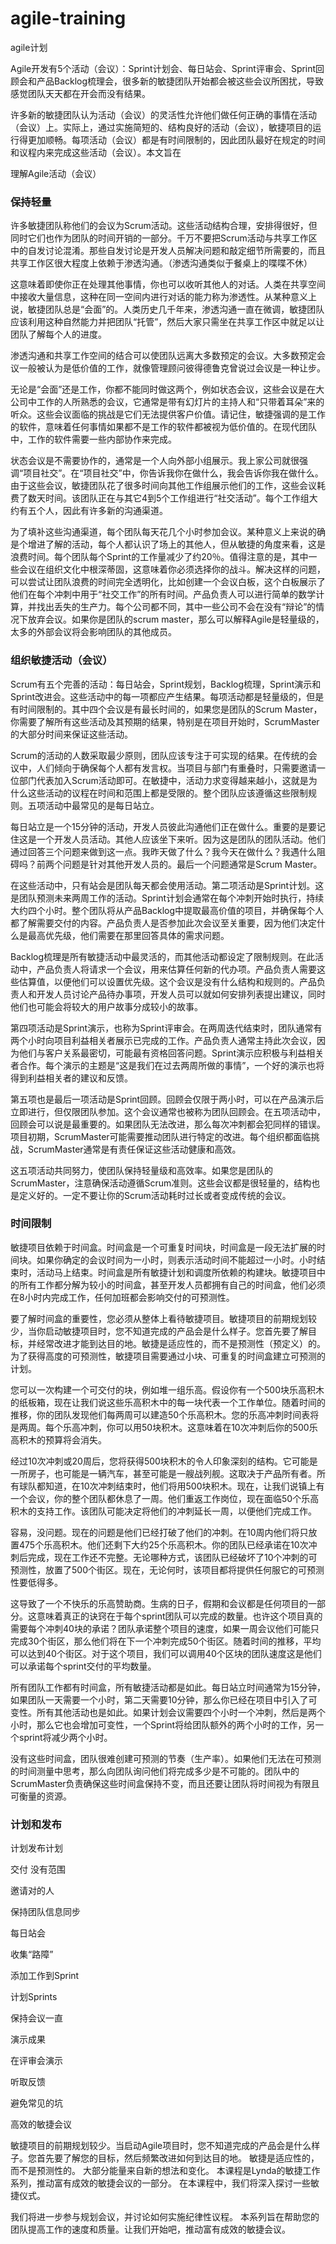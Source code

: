 # agile-training

agile计划

Agile开发有5个活动（会议）：Sprint计划会、每日站会、Sprint评审会、Sprint回顾会和产品Backlog梳理会，很多新的敏捷团队开始都会被这些会议所困扰，导致感觉团队天天都在开会而没有结果。

许多新的敏捷团队认为活动（会议）的灵活性允许他们做任何正确的事情在活动（会议）上。实际上，通过实施简短的、结构良好的活动（会议），敏捷项目的运行得更加顺畅。每项活动（会议）都是有时间限制的，因此团队最好在规定的时间和议程内来完成这些活动（会议）。本文旨在

理解Agile活动（会议）

### 保持轻量

许多敏捷团队称他们的会议为Scrum活动。这些活动结构合理，安排得很好，但同时它们也作为团队的时间开销的一部分。千万不要把Scrum活动与共享工作区中的自发讨论混淆。那些自发讨论是开发人员解决问题和敲定细节所需要的，而且共享工作区很大程度上依赖于渗透沟通。（渗透沟通类似于餐桌上的喋喋不休）

这意味着即使你正在处理其他事情，你也可以收听其他人的对话。人类在共享空间中接收大量信息，这种在同一空间内进行对话的能力称为渗透性。从某种意义上说，敏捷团队总是“会面”的。人类历史几千年来，渗透沟通一直在微调，敏捷团队应该利用这种自然能力并把团队“托管”，然后大家只需坐在共享工作区中就足以让团队了解每个人的进度。

渗透沟通和共享工作空间的结合可以使团队远离大多数预定的会议。大多数预定会议一般被认为是低价值的工作，就像管理顾问彼得德鲁克曾说过会议是一种让步。

无论是“会面”还是工作，你都不能同时做这两个，例如状态会议，这些会议是在大公司中工作的人所熟悉的会议，它通常是带有幻灯片的主持人和“只带着耳朵”来的听众。这些会议面临的挑战是它们无法提供客户价值。请记住，敏捷强调的是工作的软件，意味着任何事情如果都不是工作的软件都被视为低价值的。在现代团队中，工作的软件需要一些内部协作来完成。

状态会议是不需要协作的，通常是一个人向外部小组展示。我上家公司就很强调“项目社交”。在“项目社交”中，你告诉我你在做什么，我会告诉你我在做什么。由于这些会议，敏捷团队花了很多时间向其他工作组展示他们的工作，这些会议耗费了数天时间。该团队正在与其它4到5个工作组进行“社交活动”。每个工作组大约有五个人，因此有许多新的沟通渠道。

为了填补这些沟通渠道，每个团队每天花几个小时参加会议。某种意义上来说的确是个增进了解的活动，每个人都认识了场上的其他人，但从敏捷的角度来看，这是浪费时间。每个团队每个Sprint的工作量减少了约20％。值得注意的是，其中一些会议在组织文化中根深蒂固，这意味着你必须选择你的战斗。解决这样的问题，可以尝试让团队浪费的时间完全透明化，比如创建一个会议白板，这个白板展示了他们在每个冲刺中用于“社交工作”的所有时间。产品负责人可以进行简单的数学计算，并找出丢失的生产力。每个公司都不同，其中一些公司不会在没有“辩论”的情况下放弃会议。如果你是团队的scrum master，那么可以解释Agile是轻量级的，太多的外部会议将会影响团队的其他成员。

### 组织敏捷活动（会议）

Scrum有五个完善的活动：每日站会，Sprint规划，Backlog梳理，Sprint演示和Sprint改进会。这些活动中的每一项都应产生结果。每项活动都是轻量级的，但是有时间限制的。其中四个会议是有最长时间的，如果您是团队的Scrum Master，你需要了解所有这些活动及其预期的结果，特别是在项目开始时，ScrumMaster的大部分时间来保证这些活动。

Scrum的活动的人数采取最少原则，团队应该专注于可实现的结果。在传统的会议中，人们倾向于确保每个人都有发言权。当项目与部门有重叠时，只需要邀请一位部门代表加入Scrum活动即可。在敏捷中，活动力求变得越来越小，这就是为什么这些活动的议程在时间和范围上都是受限的。整个团队应该遵循这些限制规则。五项活动中最常见的是每日站立。

每日站立是一个15分钟的活动，开发人员彼此沟通他们正在做什么。重要的是要记住这是一个开发人员活动。其他人应该坐下来听。因为这是团队的团队活动。他们通过回答三个问题来做到这一点。我昨天做了什么？我今天在做什么？我遇什么阻碍吗？前两个问题是针对其他开发人员的。最后一个问题通常是Scrum Master。

在这些活动中，只有站会是团队每天都会使用活动。第二项活动是Sprint计划。这是团队预测未来两周工作的活动。Sprint计划会通常在每个冲刺开始时执行，持续大约四个小时。整个团队将从产品Backlog中提取最高价值的项目，并确保每个人都了解需要交付的内容。产品负责人是否参加此次会议至关重要，因为他们决定什么是最高优先级，他们需要在那里回答具体的需求问题。

Backlog梳理是所有敏捷活动中最灵活的，而其他活动都设定了限制规则。在此活动中，产品负责人将请求一个会议，用来估算任何新的代办项。产品负责人需要这些估算值，以便他们可以设置优先级。这个会议是没有什么结构和规则的。产品负责人和开发人员讨论产品待办事项，开发人员可以就如何安排列表提出建议，同时他们也可能会将较大的用户故事分成较小的故事。

第四项活动是Sprint演示，也称为Sprint评审会。在两周迭代结束时，团队通常有两个小时向项目利益相关者展示已完成的工作。产品负责人通常主持此次会议，因为他们与客户关系最密切，可能最有资格回答问题。Sprint演示应积极与利益相关者合作。每个演示的主题是“这是我们在过去两周所做的事情”，一个好的演示也将得到利益相关者的建议和反馈。

第五项也是最后一项活动是Sprint回顾。回顾会仅限于两小时，可以在产品演示后立即进行，但仅限团队参加。这个会议通常也被称为团队回顾会。在五项活动中，回顾会可以说是最重要的。如果团队无法改进，那么每次冲刺都会犯同样的错误。项目初期，ScrumMaster可能需要推动团队进行特定的改进。每个组织都面临挑战，ScrumMaster通常是有责任保证这些活动健康和高效。

这五项活动共同努力，使团队保持轻量级和高效率。如果您是团队的ScrumMaster，注意确保活动遵循Scrum准则。这些会议都是很轻量的，结构也是定义好的。一定不要让你的Scrum活动耗时过长或者变成传统的会议。

### 时间限制

敏捷项目依赖于时间盒。时间盒是一个可重复时间块，时间盒是一段无法扩展的时间块。如果你确定的会议时间为一小时，则表示活动时间不能超过一小时。小时结束时，活动马上结束。时间盒是所有敏捷计划和调度所依赖的构建块。敏捷项目中的所有工作都分解为较小的时间盒，甚至开发人员都拥有自己的时间盒，他们必须在8小时内完成工作，任何加班都会影响交付的可预测性。

要了解时间盒的重要性，您必须从整体上看待敏捷项目。敏捷项目的前期规划较少，当你启动敏捷项目时，您不知道完成的产品会是什么样子。您首先要了解目标，并经常改进才能到达目的地。敏捷是适应性的，而不是预测性（预定义）的。为了获得高度的可预测性，敏捷项目需要通过小块、可重复的时间盒建立可预测的计划。

您可以一次构建一个可交付的块，例如堆一组乐高。假设你有一个500块乐高积木的纸板箱，现在让我们说这些乐高积木中的每一块代表一个工作单位。随着时间的推移，你的团队发现他们每两周可以建造50个乐高积木。您的乐高冲刺时间表将是两周。每个乐高冲刺，你可以用50块积木。这意味着在10次冲刺后你的500乐高积木的预算将会消失。

经过10次冲刺或20周后，您将获得500块积木的令人印象深刻的结构。它可能是一所房子，也可能是一辆汽车，甚至可能是一艘战列舰。这取决于产品所有者。所有球队都知道，在10次冲刺结束时，他们将用500块积木。现在，让我们说镇上有一个会议，你的整个团队都休息了一周。他们重返工作岗位，现在面临50个乐高积木的支持工作。该团队可能决定将他们的冲刺延长一周，以便他们完成工作。

容易，没问题。现在的问题是他们已经打破了他们的冲刺。在10周内他们将只放置475个乐高积木。他们还剩下大约25个乐高积木。你的团队已经承诺在10次冲刺后完成，现在工作还不完整。无论哪种方式，该团队已经破坏了10个冲刺的可预测性，放置了500个街区。现在，无论何时，该项目都将提供任何服它的可预测性要低得多。

这导致了一个不快乐的乐高赞助商。生病的日子，假期和会议都是任何项目的一部分。这意味着真正的诀窍在于每个sprint团队可以完成的数量。也许这个项目真的需要每个冲刺40块的承诺？团队承诺整个项目的速度，如果一周会议他们可能只完成30个街区，那么他们将在下一个冲刺完成50个街区。随着时间的推移，平均可以达到40个街区。对于这个项目，我们可以调用40个区块的团队速度这是他们可以承诺每个sprint交付的平均数量。

所有团队工作都有时间盒，所有敏捷活动都是如此。每日站立时间通常为15分钟，如果团队一天需要一个小时，第二天需要10分钟，那么你已经在项目中引入了可变性。所有其他活动也是如此。如果计划会议需要四个小时一个冲刺，然后是两个小时，那么它也会增加可变性，一个Sprint将给团队额外的两个小时的工作，另一个sprint将减少两个小时。

没有这些时间盒，团队很难创建可预测的节奏（生产率）。如果他们无法在可预测的时间测量中思考，那么向团队询问他们将完成多少是不可能的。团队中的ScrumMaster负责确保这些时间盒保持不变，而且还要让团队将时间视为有限且可衡量的资源。

### 计划和发布

计划发布计划

交付 没有范围

邀请对的人

保持团队信息同步

每日站会

收集“路障”


添加工作到Sprint

计划Sprints

保持会议一直


演示成果

在评审会演示

听取反馈

避免常见的坑


高效的敏捷会议

敏捷项目的前期规划较少。当启动Agile项目时，您不知道完成的产品会是什么样子。您首先要了解您的目标，然后频繁改进如何到达目的地。 敏捷是适应性的，而不是预测性的。 大部分能量来自新的想法和变化。 本课程是Lynda的敏捷工作系列，推动富有成效的敏捷会议的一部分。 在本课程中，我们将深入探讨一些敏捷仪式。

我们将进一步参与规划会议，并讨论如何实施纪律性议程。 本系列旨在帮助您的团队提高工作的速度和质量。让我们开始吧，推动富有成效的敏捷会议。

